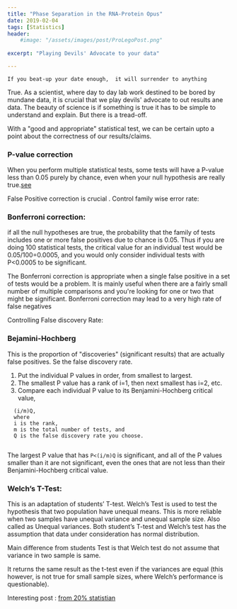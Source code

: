 ```yaml
---
title: "Phase Separation in the RNA-Protein Opus"
date: 2019-02-04
tags: [Statistics]
header:
    #image: "/assets/images/post/ProLegoPost.png"
    
excerpt: "Playing Devils' Advocate to your data"

---
```


`
If you beat-up your date enough,  it will surrender to anything
`

True.  As a scientist, where day to day lab work destined to be bored by mundane data, it 
is crucial that we play devils' advocate to out results ane data. The beauty of science is 
if something is true it has to be simple to understand and explain. But there is a 
tread-off. 

With a "good and appropriate" statistical test, we can be certain upto a point about the
correctness of our results/claims.

### P-value correction
When you perform multiple statistical tests, some tests will have a P-value less than 0.05 purely by chance, 
even when your null hypothesis are really true.[see](http://www.biostathandbook.com/multiplecomparisons.html)


False Positive correction is crucial . Control family wise error rate: 
### Bonferroni correction:
if all the null hypotheses are true, the probability that the family of tests 
includes one or more false positives due to chance is 0.05.
Thus if you are doing 100 statistical tests, the critical value for an individual 
test would be 0.05/100=0.0005, and you would only consider individual tests 
with P<0.0005 to be significant.

The Bonferroni correction is appropriate when a single false positive in a set of 
tests would be a problem.
It is mainly useful when there are a fairly small number of multiple comparisons 
and you're looking for one or two that might be significant. 
Bonferroni correction may lead to a very high rate of false negatives

Controlling False discovery Rate: 
### Bejamini-Hochberg
This is the proportion of "discoveries" (significant results) that are actually false
positives. Se the false discovery rate.

1. Put the individual P values in order, from smallest to largest.
2. The smallest P value has a rank of i=1, then next smallest has i=2, etc. 
3. Compare each individual P value to its Benjamini-Hochberg critical value, 

```  
  (i/m)Q, 
  where 
  i is the rank,
  m is the total number of tests, and 
  Q is the false discovery rate you choose. 
  
```
          
    
The largest P value that has ```P<(i/m)Q``` is significant, 
and all of the P values smaller than it are not significant,
even the ones that are not less than their Benjamini-Hochberg critical value.

### Welch’s T-Test:
This is an adaptation of students’ T-test. Welch’s Test is used to test the 
hypothesis that two population have unequal means. 
This is more reliable when two samples have unequal variance and unequal sample size. 
Also called as Unequal variances.
Both student’s T-test and Welch’s test has the assumption that data under 
consideration has normal distribution.

Main difference from students Test is that Welch test do not assume that variance in 
two sample is same.  

It returns the same result as the t-test even if the variances are equal 
(this however, is not true for small sample sizes, where Welch’s performance is questionable).

Interesting post : [from 20% statistian](http://daniellakens.blogspot.com/2015/01/always-use-welchs-t-test-instead-of.html)